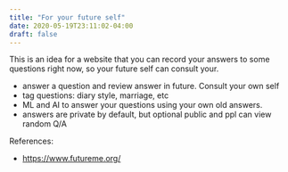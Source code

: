 ```yaml
---
title: "For your future self"
date: 2020-05-19T23:11:02-04:00
draft: false
---
```

This is an idea for a website that you can record your answers to some questions right now, so your future self can consult your.

- answer a question and review answer in future. Consult your own self
- tag questions: diary style, marriage, etc
- ML and AI to answer your questions using your own old answers.
- answers are private by default, but optional public and ppl can view random Q/A

References:
- <https://www.futureme.org/>